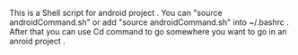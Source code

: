 This is a Shell script for android project .
You can "source androidCommand.sh" or add "source androidCommand.sh" into ~/.bashrc .
After that you can use Cd command to go somewhere you want to go in an anroid project .

